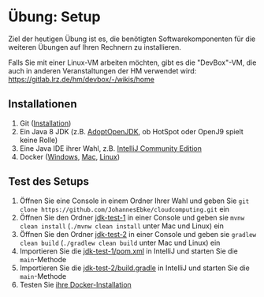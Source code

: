 # Übung: Setup

Ziel der heutigen Übung ist es, die benötigten Softwarekomponenten für die weiteren Übungen auf Ihren Rechnern zu installieren.

Falls Sie mit einer Linux-VM arbeiten möchten, gibt es die "DevBox"-VM, die auch in anderen Veranstaltungen der HM
verwendet wird: https://gitlab.lrz.de/hm/devbox/-/wikis/home

## Installationen

1. Git ([Installation](https://git-scm.com/downloads))
1. Ein Java 8 JDK (z.B. [AdoptOpenJDK](https://adoptopenjdk.net/), ob HotSpot oder OpenJ9 spielt keine Rolle)
1. Eine Java IDE ihrer Wahl, z.B. [IntelliJ Community Edition](https://www.jetbrains.com/de-de/idea/download/)
1. Docker ([Windows](https://docs.docker.com/docker-for-windows/install/), [Mac](https://docs.docker.com/docker-for-mac/install/), [Linux](https://docs.docker.com/engine/install/))

## Test des Setups

1. Öffnen Sie eine Console in einem Ordner Ihrer Wahl und geben Sie `git clone https://github.com/JohannesEbke/cloudcomputing.git` ein
1. Öffnen Sie den Ordner [jdk-test-1](jdk-test-1/) in einer Console und geben sie `mvnw clean install` (`./mvnw clean install` unter Mac und Linux) ein
1. Öffnen Sie den Ordner [jdk-test-2](jdk-test-2/) in einer Console und geben sie `gradlew clean build` (`./gradlew clean build` unter Mac und Linux) ein
1. Importieren Sie die [jdk-test-1/pom.xml](jdk-test-1/pom.xml) in IntelliJ und starten Sie die `main`-Methode
1. Importieren Sie die [jdk-test-2/build.gradle](jdk-test-2/build.gradle) in IntelliJ und starten Sie die `main`-Methode
1. Testen Sie [ihre Docker-Installation](https://docs.docker.com/get-started/#test-docker-version)
